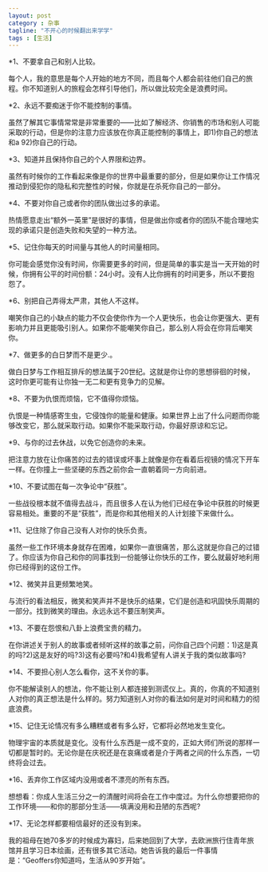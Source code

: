 ```yaml
---
layout: post
category : 杂事
tagline: "不开心的时候翻出来学学"
tags : [生活]
---
```


*1、不要拿自己和别人比较。

每个人，我的意思是每个人开始的地方不同，而且每个人都会前往他们自己的旅程。你不知道别人的旅程会怎样引导他们，所以做比较完全是浪费时间。

*2、永远不要痴迷于你不能控制的事情。

虽然了解其它事情常常是非常重要的——比如了解经济、你销售的市场和别人可能采取的行动，但是你的注意力应该放在你真正能控制的事情上，即1)你自己的想法和a 92)你自己的行动。

*3、知道并且保持你自己的个人界限和边界。

虽然有时候你的工作看起来像是你的世界中最重要的部分，但是如果你让工作情况推动到侵犯你的隐私和完整性的时候，你就是在杀死你自己的一部分。

*4、不要对你自己或者你的团队做出过多的承诺。

热情愿意走出“额外一英里”是很好的事情，但是做出你或者你的团队不能合理地实现的承诺只是创造失败和失望的一种方法。

*5、记住你每天的时间量与其他人的时间量相同。

你可能会感觉你没有时间，你需要更多的时间，但是简单的事实是当一天开始的时候，你拥有公平的时间份额：24小时。没有人比你拥有的时间更多，所以不要抱怨了。

*6、别把自己弄得太严肃，其他人不这样。

嘲笑你自己的小缺点的能力不仅会使你作为一个人更快乐，也会让你更强大、更有影响力并且更能吸引别人。如果你不能嘲笑你自己，那么别人将会在你背后嘲笑你。

*7、做更多的白日梦而不是更少.。

做白日梦与工作相互排斥的想法属于20世纪。这就是你让你的思想徘徊的时候，这时你更可能有让你独一无二和更有竞争力的见解。

*8、不要为仇恨而烦恼，它不值得你烦恼。

仇恨是一种情感寄生虫，它侵蚀你的能量和健康。如果世界上出了什么问题而你能够改变它，那么就采取行动。如果你不能采取行动，你最好原谅和忘记。

*9、与你的过去休战，以免它创造你的未来。

把注意力放在让你痛苦的过去的错误或坏事上就像是你在看着后视镜的情况下开车一样。在你撞上一些坚硬的东西之前你会一直朝着同一方向前进。

*10、不要试图在每一次争论中“获胜”。

一些战役根本就不值得去战斗，而且很多人在认为他们已经在争论中获胜的时候更容易相处。重要的不是“获胜”，而是你和其他相关的人计划接下来做什么。

*11、记住除了你自己没有人对你的快乐负责。

虽然一些工作环境本身就存在困难，如果你一直很痛苦，那么这就是你自己的过错了。你应该为你自己和你的同事找到一份能够让你快乐的工作，要么就最好地利用你已经得到的这份工作。

*12、微笑并且更频繁地笑。

与流行的看法相反，微笑和笑声并不是快乐的结果，它们是创造和巩固快乐周期的一部分。找到微笑的理由。永远永远不要压制笑声。

*13、不要在怨恨和八卦上浪费宝贵的精力。

在你讲述关于别人的故事或者倾听这样的故事之前，问你自己四个问题：1)这是真的吗?2)这是友好的吗?3)这有必要吗?和4)我希望有人讲关于我的类似故事吗?

*14、不要担心别人怎么看你，这不关你的事。

你不能解读别人的想法，你不能让别人都连接到测谎仪上。真的，你真的不知道别人对你的真正想法是什么样的。努力知道别人对你的看法如何是对时间和精力的彻底浪费。

*15、记住无论情况有多么糟糕或者有多么好，它都将必然地发生变化。

物理宇宙的本质就是变化。没有什么东西是一成不变的，正如大师们所说的那样一切都是暂时的。无论你是在庆祝还是在哀痛或者是介于两者之间的什么东西，一切终将会过去。

*16、丢弃你工作区域内没用或者不漂亮的所有东西。

想想看：你成人生活三分之一的清醒时间将会在工作中度过。为什么你想要把你的工作环境——和你的那部分生活——填满没用和丑陋的东西呢?

*17、无论怎样都要相信最好的还没有到来。

我的祖母在她70多岁的时候成为寡妇，后来她回到了大学，去欧洲旅行住青年旅馆并且学习日本绘画，还有很多其它活动。她告诉我的最后一件事情是：“Geoffers你知道吗，生活从90岁开始”。 
